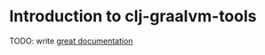 # Introduction to clj-graalvm-tools

TODO: write [great documentation](http://jacobian.org/writing/what-to-write/)
